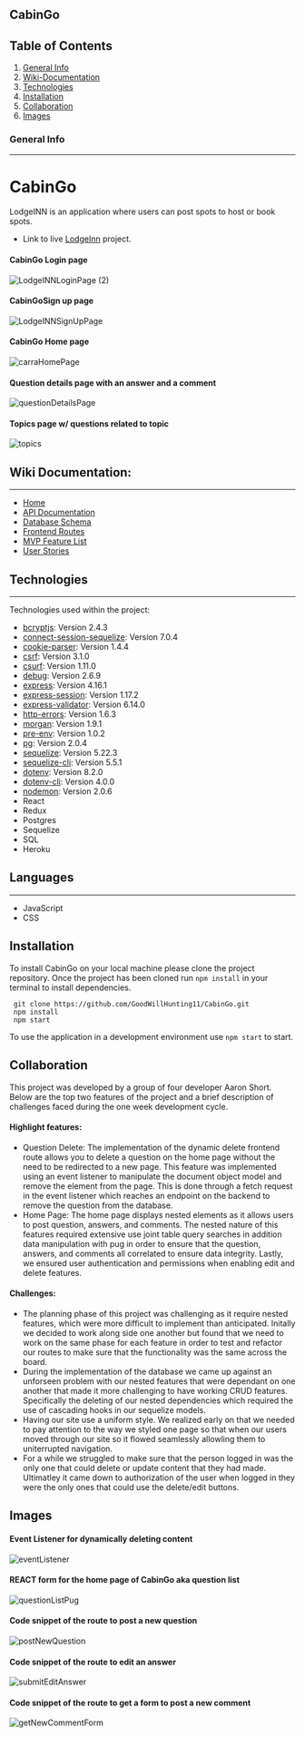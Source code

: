 ## CabinGo
## Table of Contents 

1. [General Info](#general-info)
2. [Wiki-Documentation](#wiki-documentation)
3. [Technologies](#technologies)
4. [Installation](#installation)
5. [Collaboration](#collaboration)
6. [Images](#images)



### General Info 
***
# CabinGo
LodgeINN is an application where users can post spots to host or book spots. 
* Link to live  [LodgeInn](https://lodgeinn.herokuapp.com/) project. 


#### CabinGo Login page
![LodgeINNLoginPage (2)](imgelink)


#### CabinGoSign up page
![LodgeINNSignUpPage](imgelink)


#### CabinGo Home page
![carraHomePage](imgelink)


#### Question details page with an answer and a comment
![questionDetailsPage](imgelink)


#### Topics page w/ questions related to topic
![topics](imgelink)


## Wiki Documentation: 
***
* [Home](link)
* [API Documentation](link)
* [Database Schema](link)
* [Frontend Routes](link)
* [MVP Feature List](link)
* [User Stories](link)

## Technologies 
***
Technologies used within the project:
* [bcryptjs](https://www.npmjs.com/package/bcrypt): Version 2.4.3
* [connect-session-sequelize](https://www.npmjs.com/package/connect-session-sequelize): Version 7.0.4
*  [cookie-parser](https://www.npmjs.com/package/cookie-parser): Version 1.4.4
*  [csrf](https://www.npmjs.com/package/csrf): Version 3.1.0
*  [csurf](https://www.npmjs.com/package/csurf): Version 1.11.0
*  [debug](https://www.npmjs.com/package/debug): Version 2.6.9
*  [express](https://expressjs.com/en/4x/api.html#express): Version 4.16.1
*  [express-session](https://www.npmjs.com/package/express-session): Version 1.17.2
* [express-validator](https://express-validator.github.io/docs/): Version  6.14.0
* [http-errors](https://www.npmjs.com/package/http-errors): Version 1.6.3
* [morgan](https://www.npmjs.com/package/morgan): Version 1.9.1
* [pre-env](): Version 1.0.2
* [pg](https://www.npmjs.com/package/pg): Version 2.0.4
* [sequelize](https://sequelize.org/master/class/lib/sequelize.js~Sequelize.html): Version 5.22.3
* [sequelize-cli](https://sequelize.org/master/class/lib/sequelize.js~Sequelize.html): Version 5.5.1
* [dotenv](https://www.npmjs.com/package/dotenv): Version 8.2.0
* [dotenv-cli](https://www.npmjs.com/package/dotenv-cli): Version 4.0.0
* [nodemon](https://www.npmjs.com/package/nodemon): Version 2.0.6
* React
* Redux
* Postgres
* Sequelize
* SQL
* Heroku

## Languages 
***
* JavaScript
* CSS


## Installation 
To install CabinGo on your local machine please clone the project repository. Once the project has been cloned run ```npm install``` in your terminal to install dependencies.
```
 git clone https://github.com/GoodWillHunting11/CabinGo.git
 npm install
 npm start
```

To use the application in a development environment use ```npm start``` to start. 


## Collaboration
  This project was developed by a group of four developer Aaron Short. Below are the top two features of the project and a brief description of challenges faced during the one week development cycle. 
#### Highlight features: 
* Question Delete: The implementation of the dynamic delete frontend route allows you to delete a question on the home page without the need to be redirected to a new page. This feature was implemented using an event listener to manipulate the document object model and remove the element from the page. This is done through a fetch request in the event listener which reaches an endpoint on the backend to remove the question from the database. 
* Home Page: The home page displays nested elements as it allows users to post question, answers, and comments. The nested nature of this features required extensive use joint table query searches in addition data manipulation with pug in order to ensure that the question, answers, and comments all correlated to ensure data integrity.  Lastly, we ensured user authentication and permissions when enabling edit and delete features.  


#### Challenges:   
* The planning phase of this project was challenging as it require nested features, which were more difficult to implement than anticipated. Initally we decided to work along side one another but found that we need to work on the same phase for each feature in order to test and refactor our routes to make sure that the functionality was the same across the board. 
* During the implementation of the database we came up against an unforseen problem with our nested features that were dependant on one another that made it more challenging to have working CRUD features. Specifically the deleting of our nested dependencies which required the use of cascading hooks in our sequelize models. 
* Having our site use a uniform style. We realized early on that we needed to pay attention to the way we styled one page so that when our users moved through our site so it  flowed seamlessly allowling them to uniterrupted navigation. 
* For a while we struggled to make sure that the person logged in was the only one that could delete or update content that they had made. Ultimatley it came down to authorization of the user when logged in they were the only ones that could use the delete/edit buttons. 

## Images 
#### Event Listener for dynamically deleting content
![eventListener](link)


#### REACT form for the home page of CabinGo aka question list
![questionListPug](link)


#### Code snippet of the route to post a new question 
![postNewQuestion](link)


#### Code snippet of the route to edit an answer
![submitEditAnswer](link)


#### Code snippet of the route to get a form to post a new comment
![getNewCommentForm](link.png)
